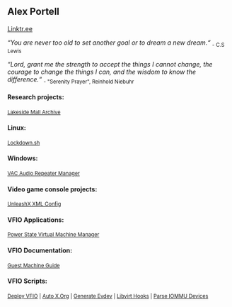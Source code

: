 ## Alex Portell
[Linktr.ee](https://linktr.ee/alexportell)

*“You are never too old to set another goal or to dream a new dream.“* <sub>- C.S Lewis</sub>

*“Lord, grant me the strength to accept the things I cannot change,
the courage to change the things I can,
and the wisdom to know the difference.“* <sub>- "Serenity Prayer", Reinhold Niebuhr</sub>

#### Research projects:
<sub>[Lakeside Mall Archive][github05]</sub>
#### Linux:
<sub>[Lockdown.sh][github07]</sub>
#### Windows:
<sub>[VAC Audio Repeater Manager][github11]</sub>
#### Video game console projects:
<sub>[UnleashX XML Config][github10]</sub>
#### VFIO Applications:
<sub>[Power State Virtual Machine Manager][github09]</sub>
#### VFIO Documentation:
<sub>[Guest Machine Guide][github04]</sub>
#### VFIO Scripts:
<sub>[Deploy VFIO][github02] | [Auto X.Org][github01] | [Generate Evdev][github03] | [Libvirt Hooks][github06] | [Parse IOMMU Devices][github08]</sub>

[github00]: https://github.com/portellam/progress-tracker
[codeberg01]: https://codeberg.org/portellam/auto-xorg
[github01]:   https://github.com/portellam/auto-xorg
[codeberg02]: https://codeberg.org/portellam/deploy-VFIO
[github02]:   https://github.com/portellam/deploy-VFIO
[codeberg03]: https://codeberg.org/portellam/generate-evdev
[github03]:   https://github.com/portellam/generate-evdev
[codeberg04]: https://codeberg.org/portellam/guest-machine-guide
[github04]:   https://github.com/portellam/guest-machine-guide
[codeberg05]: https://codeberg.org/portellam/lakeside-mall-archive
[github05]:   https://github.com/portellam/lakeside-mall-archive
[codeberg06]: https://codeberg.org/portellam/libvirt-hooks
[github06]:   https://github.com/portellam/libvirt-hooks
[codeberg07]: https://github.com/portellam/lockdown.sh
[github07]:   https://github.com/portellam/lockdown.sh
[codeberg08]: https://codeberg.org/portellam/parse-iommu-devices
[github08]:   https://github.com/portellam/parse-iommu-devices
[codeberg09]: https://codeberg.org/portellam/powerstate-virtmanager
[github09]:   https://github.com/portellam/powerstate-virtmanager
[codeberg10]: https://codeberg.org/portellam/unleashx-xml-config
[github10]:   https://github.com/portellam/unleashx-xml-config
[codeberg11]: https://codeberg.org/portellam/vac-audio-repeater-manager
[github11]:   https://github.com/portellam/vac-audio-repeater-manager
